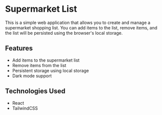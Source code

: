 # Supermarket List

This is a simple web application that allows you to create and manage a supermarket shopping list. You can add items to the list, remove items, and the list will be persisted using the browser's local storage.

## Features

- Add items to the supermarket list
- Remove items from the list
- Persistent storage using local storage
- Dark mode support

## Technologies Used

- React
- TailwindCSS
